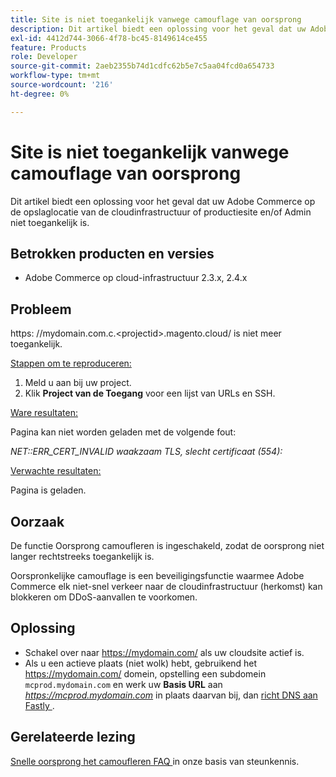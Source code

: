 ```yaml
---
title: Site is niet toegankelijk vanwege camouflage van oorsprong
description: Dit artikel biedt een oplossing voor het geval dat uw Adobe Commerce op de opslaglocatie van de cloudinfrastructuur of productiesite en/of Admin niet toegankelijk is.
exl-id: 4412d744-3066-4f78-bc45-8149614ce455
feature: Products
role: Developer
source-git-commit: 2aeb2355b74d1cdfc62b5e7c5aa04fcd0a654733
workflow-type: tm+mt
source-wordcount: '216'
ht-degree: 0%

---
```


# Site is niet toegankelijk vanwege camouflage van oorsprong

Dit artikel biedt een oplossing voor het geval dat uw Adobe Commerce op de opslaglocatie van de cloudinfrastructuur of productiesite en/of Admin niet toegankelijk is.

## Betrokken producten en versies

* Adobe Commerce op cloud-infrastructuur 2.3.x, 2.4.x

## Probleem

https: &#x200B;//mydomain.com.c.&lt;projectid>.magento.cloud/ is niet meer toegankelijk.

<u> Stappen om te reproduceren:</u>

1. Meld u aan bij uw project.
1. Klik **Project van de Toegang** voor een lijst van URLs en SSH.

<u> Ware resultaten:</u>

Pagina kan niet worden geladen met de volgende fout:

*NET::ERR\_CERT\_INVALID* *waakzaam TLS, slecht certificaat (554):*

<u> Verwachte resultaten:</u>

Pagina is geladen.

## Oorzaak

De functie Oorsprong camoufleren is ingeschakeld, zodat de oorsprong niet langer rechtstreeks toegankelijk is.

Oorspronkelijke camouflage is een beveiligingsfunctie waarmee Adobe Commerce elk niet-snel verkeer naar de cloudinfrastructuur (herkomst) kan blokkeren om DDoS-aanvallen te voorkomen.

## Oplossing

* Schakel over naar https://mydomain.com/ als uw cloudsite actief is.
* Als u een actieve plaats (niet wolk) hebt, gebruikend het https://mydomain.com/ domein, opstelling een subdomein `mcprod.mydomain.com` en werk uw **Basis URL** aan *https://mcprod.mydomain.com* in plaats daarvan bij, dan [ richt DNS aan Fastly ](https://experienceleague.adobe.com/en/docs/commerce-cloud-service/user-guide/cdn/setup-fastly/fastly-configuration#update-dns-configuration-with-development-settings).

## Gerelateerde lezing

[ Snelle oorsprong het camoufleren FAQ ](/help/faq/general/fastly-origin-cloaking-enablement-faq.md) in onze basis van steunkennis.
